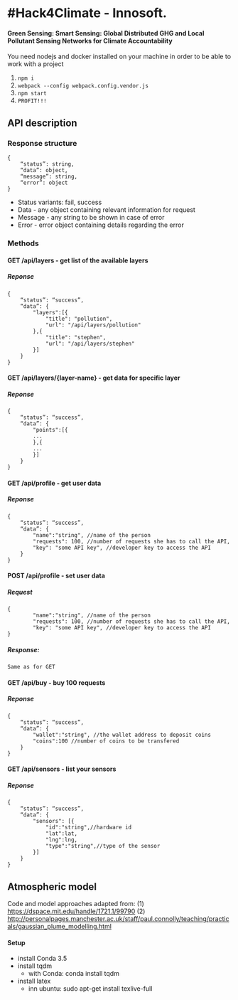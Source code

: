 # #Hack4Climate - Innosoft. 
#### Green Sensing: Smart Sensing: Global Distributed GHG and Local Pollutant Sensing Networks for Climate Accountability
You need nodejs and docker installed on your machine in order to be able to work with a project

1. ```npm i```
2. ```webpack --config webpack.config.vendor.js```
3. ```npm start```
4. ```PROFIT!!!```

## API description

### Response structure

```
{
    “status”: string,
    “data”: object,
    “message”: string,
    “error”: object
}
```

* Status variants: fail, success
* Data - any object containing relevant information for request
* Message - any string to be shown in case of error
* Error - error object containing details regarding the error 

### Methods
#### GET /api/layers - get list of the available layers

##### Reponse
```
{
    “status”: “success”,
    “data”: {
    	"layers":[{
    		"title": "pollution",
    		"url": "/api/layers/pollution"
    	},{
    		"title": "stephen",
    		"url": "/api/layers/stephen"
    	}]
    }
}
```

#### GET /api/layers/{layer-name} - get data for specific layer
##### Reponse
```
{
    “status”: “success”,
    “data”: {
    	"points":[{
		...
    	},{
		...
    	}]
    }
}
```

#### GET /api/profile - get user data
##### Reponse
```
{
    “status”: “success”,
    “data”: {
    	"name":"string", //name of the person
    	"requests": 100, //number of requests she has to call the API,
    	"key": "some API key", //developer key to access the API
    }
}
```
#### POST /api/profile - set user data
##### Request
```
{
    	"name":"string", //name of the person
    	"requests": 100, //number of requests she has to call the API,
    	"key": "some API key", //developer key to access the API
}
```
##### Response:
```
Same as for GET
```

#### GET /api/buy - buy 100 requests
##### Reponse
```
{
    “status”: “success”,
    “data”: {
    	"wallet":"string", //the wallet address to deposit coins
    	"coins":100 //number of coins to be transfered
    }
}
```

#### GET /api/sensors - list your sensors
##### Reponse
```
{
    “status”: “success”,
    “data”: {
    	"sensors": [{
    	    "id":"string",//hardware id
    	    "lat":lat,
    	    "lng":lng,
    	    "type":"string",//type of the sensor
    	}]
    }
}
```

## Atmospheric model
Code and model approaches adapted from: (1) https://dspace.mit.edu/handle/1721.1/99790 (2) http://personalpages.manchester.ac.uk/staff/paul.connolly/teaching/practicals/gaussian_plume_modelling.html

#### Setup
* install Conda 3.5 
* install tqdm
    * with Conda: conda install tqdm
* install latex
    * inn ubuntu: sudo apt-get install texlive-full 